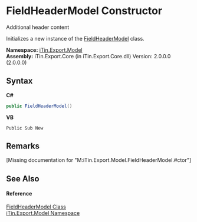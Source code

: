 # FieldHeaderModel Constructor 
Additional header content 

Initializes a new instance of the <a href="T_iTin_Export_Model_FieldHeaderModel">FieldHeaderModel</a> class.

**Namespace:**&nbsp;<a href="N_iTin_Export_Model">iTin.Export.Model</a><br />**Assembly:**&nbsp;iTin.Export.Core (in iTin.Export.Core.dll) Version: 2.0.0.0 (2.0.0.0)

## Syntax

**C#**<br />
``` C#
public FieldHeaderModel()
```

**VB**<br />
``` VB
Public Sub New
```


## Remarks
\[Missing <remarks> documentation for "M:iTin.Export.Model.FieldHeaderModel.#ctor"\]

## See Also


#### Reference
<a href="T_iTin_Export_Model_FieldHeaderModel">FieldHeaderModel Class</a><br /><a href="N_iTin_Export_Model">iTin.Export.Model Namespace</a><br />